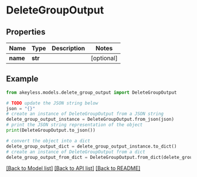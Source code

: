 # DeleteGroupOutput


## Properties

Name | Type | Description | Notes
------------ | ------------- | ------------- | -------------
**name** | **str** |  | [optional] 

## Example

```python
from akeyless.models.delete_group_output import DeleteGroupOutput

# TODO update the JSON string below
json = "{}"
# create an instance of DeleteGroupOutput from a JSON string
delete_group_output_instance = DeleteGroupOutput.from_json(json)
# print the JSON string representation of the object
print(DeleteGroupOutput.to_json())

# convert the object into a dict
delete_group_output_dict = delete_group_output_instance.to_dict()
# create an instance of DeleteGroupOutput from a dict
delete_group_output_from_dict = DeleteGroupOutput.from_dict(delete_group_output_dict)
```
[[Back to Model list]](../README.md#documentation-for-models) [[Back to API list]](../README.md#documentation-for-api-endpoints) [[Back to README]](../README.md)


